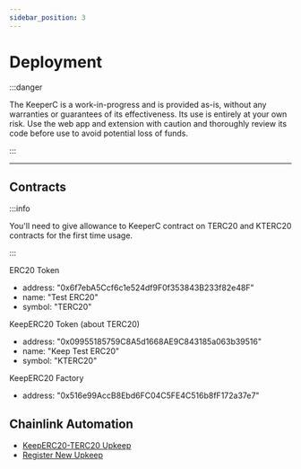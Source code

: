 ```yaml
---
sidebar_position: 3
---
```


# Deployment

:::danger

The KeeperC is a work-in-progress and is provided as-is, without any warranties or guarantees of its effectiveness. Its use is entirely at your own risk. Use the web app and extension with caution and thoroughly review its code before use to avoid potential loss of funds.

:::

---

## Contracts

:::info

You'll need to give allowance to KeeperC contract on TERC20 and KTERC20 contracts for the first time usage.

:::

ERC20 Token

- address: "0x6f7ebA5Ccf6c1e524df9F0f353843B233f82e48F"
- name: "Test ERC20"
- symbol: "TERC20"

KeepERC20 Token (about TERC20)

- address: "0x09955185759C8A5d1668AE9C843185a063b39516"
- name: "Keep Test ERC20"
- symbol: "KTERC20"

KeepERC20 Factory

- address: "0x516e99AccB8Ebd6FC04C5FE4C516b8fF172a37e7"

## Chainlink Automation

- [KeepERC20-TERC20 Upkeep](https://automation.chain.link/mumbai/9340155388659824822142057473546063992865515110295145464035554787059319211283)
- [Register New Upkeep](../Register-Upkeeps.md)
